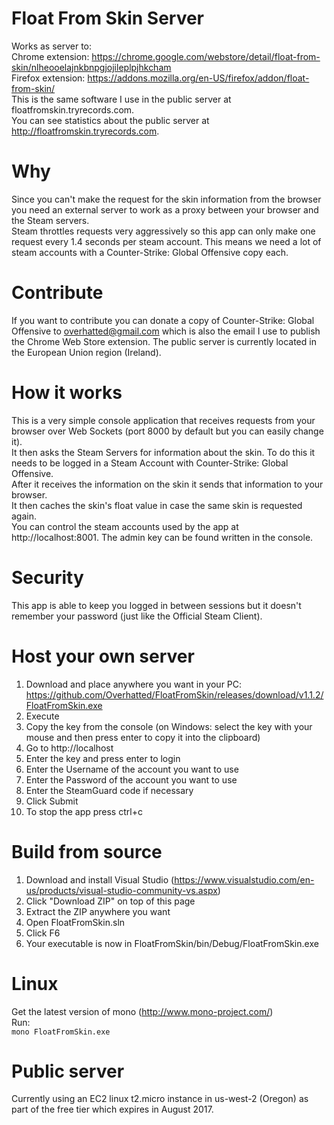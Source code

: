 # Float From Skin Server
Works as server to:  
Chrome extension: https://chrome.google.com/webstore/detail/float-from-skin/nlheooelajnkbnpgjojileplpjhkcham  
Firefox extension: https://addons.mozilla.org/en-US/firefox/addon/float-from-skin/  
This is the same software I use in the public server at floatfromskin.tryrecords.com.  
You can see statistics about the public server at http://floatfromskin.tryrecords.com.

# Why
Since you can't make the request for the skin information from the browser you need an external server to work as a proxy between your browser and the Steam servers.  
Steam throttles requests very aggressively so this app can only make one request every 1.4 seconds per steam account. This means we need a lot of steam accounts with a Counter-Strike: Global Offensive copy each.

# Contribute
If you want to contribute you can donate a copy of Counter-Strike: Global Offensive to overhatted@gmail.com which is also the email I use to publish the Chrome Web Store extension. The public server is currently located in the European Union region (Ireland).

# How it works
This is a very simple console application that receives requests from your browser over Web Sockets (port 8000 by default but you can easily change it).  
It then asks the Steam Servers for information about the skin. To do this it needs to be logged in a Steam Account with Counter-Strike: Global Offensive.  
After it receives the information on the skin it sends that information to your browser.  
It then caches the skin's float value in case the same skin is requested again.  
You can control the steam accounts used by the app at http://localhost:8001.
The admin key can be found written in the console.

# Security
This app is able to keep you logged in between sessions but it doesn't remember your password (just like the Official Steam Client).

# Host your own server
1. Download and place anywhere you want in your PC: https://github.com/Overhatted/FloatFromSkin/releases/download/v1.1.2/FloatFromSkin.exe
2. Execute
3. Copy the key from the console (on Windows: select the key with your mouse and then press enter to copy it into the clipboard)
4. Go to http://localhost
5. Enter the key and press enter to login
6. Enter the Username of the account you want to use
7. Enter the Password of the account you want to use
8. Enter the SteamGuard code if necessary
9. Click Submit
10. To stop the app press ctrl+c

# Build from source
1. Download and install Visual Studio (https://www.visualstudio.com/en-us/products/visual-studio-community-vs.aspx)
2. Click "Download ZIP" on top of this page
3. Extract the ZIP anywhere you want
4. Open FloatFromSkin.sln
5. Click F6
6. Your executable is now in FloatFromSkin/bin/Debug/FloatFromSkin.exe

# Linux
Get the latest version of mono (http://www.mono-project.com/)  
Run:  
`mono FloatFromSkin.exe`

# Public server
Currently using an EC2 linux t2.micro instance in us-west-2 (Oregon) as part of the free tier which expires in August 2017.
